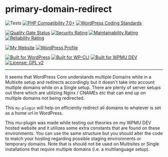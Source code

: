# primary-domain-redirect

![Tests](https://github.com/mrxkon/primary-domain-redirect/workflows/Tests/badge.svg)
[![PHP Compatibility 7.0+](https://img.shields.io/badge/PHP%20Compatibility-7.0+-8892BF)](https://github.com/PHPCompatibility/PHPCompatibility)
[![WordPress Coding Standards](https://img.shields.io/badge/WordPress%20Coding%20Standards-latest-blue)](https://github.com/WordPress/WordPress-Coding-Standards)

[![Quality Gate Status](https://sonarcloud.io/api/project_badges/measure?project=mrxkon_primary-domain-redirect&metric=alert_status)](https://sonarcloud.io/dashboard?id=mrxkon_primary-domain-redirect) [![Security Rating](https://sonarcloud.io/api/project_badges/measure?project=mrxkon_primary-domain-redirect&metric=security_rating)](https://sonarcloud.io/dashboard?id=mrxkon_primary-domain-redirect)
 [![Maintainability Rating](https://sonarcloud.io/api/project_badges/measure?project=mrxkon_primary-domain-redirect&metric=sqale_rating)](https://sonarcloud.io/dashboard?id=mrxkon_primary-domain-redirect) [![Reliability Rating](https://sonarcloud.io/api/project_badges/measure?project=mrxkon_primary-domain-redirect&metric=reliability_rating)](https://sonarcloud.io/dashboard?id=mrxkon_primary-domain-redirect)


[![My Website](https://img.shields.io/badge/My-Website-orange.svg)](https://xkon.gr)  [![WordPress Profile](https://img.shields.io/badge/WordPress-Profile-blue.svg)](https://profiles.wordpress.org/xkon)

[![Built for WordPress](https://img.shields.io/badge/built%20for-WordPress-blue)](https://wordpress.org) [![Built for WP-CLI](https://img.shields.io/badge/built%20for-WP--CLI-3d681d)](https://wp-cli.org/) [![Built for WPMU DEV](https://img.shields.io/badge/built%20for-WPMU%20DEV-blue)](https://premium.wpmudev.org/)
[![License: GPL v2](https://img.shields.io/badge/License-GPL%20v2+-red)](http://www.gnu.org/licenses/gpl-2.0.html)

---

It seems that WordPress Core understands multiple Domains while in a Multisite setup and redirects accordingly but it doesn't take into account multiple domains while on a Single setup. There are plenty of server setups out there which are utilizing Nginx / CNAMEs etc that can end up on multiple domains not being redirected.

This `mu-plugin` will help on efficiently redirect all domains to whatever is set as a home url in WordPress.

This mu-plugin was made while testing out theories on my WPMU DEV hosted website and it utilizes some extra constants that are found on these environments. You can use the same structure but you should alter the code to match your hosting regarding possible staging environments or temporary domains. Note that is should not be used on Multisites or Single installations that require multiple domains (i.e. a multilanguage setup).